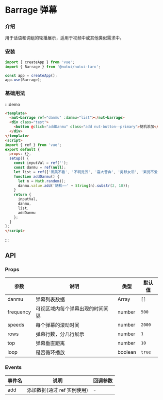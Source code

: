 # Barrage 弹幕

### 介绍

用于话语和词组的轮播展示，适用于视频中或其他类似需求中。

### 安装

``` javascript
import { createApp } from 'vue';
import { Barrage } from '@nutui/nutui-taro';

const app = createApp();
app.use(Barrage);

```


### 基础用法

:::demo

```html
<template>
  <nut-barrage ref="danmu" :danmu="list"></nut-barrage>
  <div class="test">
    <button @click="addDanmu" class="add nut-button--primary">随机添加</button>
  </div>
</template>
<script>
import { ref } from 'vue';
export default {
  props: {},
  setup() {
    const inputVal = ref('');
    const danmu = ref(null);
    let list = ref(['画美不看', '不明觉厉', '喜大普奔', '男默女泪', '累觉不爱', '爷青结-']);
    function addDanmu() {
      let n = Math.random();
      danmu.value.add('随机——' + String(n).substr(2, 10));
    }
    return {
      inputVal,
      danmu,
      list,
      addDanmu
    };
  }
};
</script>
```

:::


## API

### Props


| 参数         | 说明                             | 类型   | 默认值           |
|--------------|----------------------------------|--------|------------------|
| danmu         | 弹幕列表数据               | Array | `[]`              |
| frequency        | 可视区域内每个弹幕出现的时间间隔                         | number | `500`               |
| speeds         | 每个弹幕的滚动时间 | number |  `2000`               |
| rows  | 弹幕行数，分几行展示     | number | `1` |
| top  | 弹幕垂直距离    | number | `10` |
| loop  | 是否循环播放     | boolean | `true` |

### Events

| 事件名 | 说明           | 回调参数     |
|--------|----------------|--------------|
| add  | 添加数据(通过 ref 实例使用) | - |